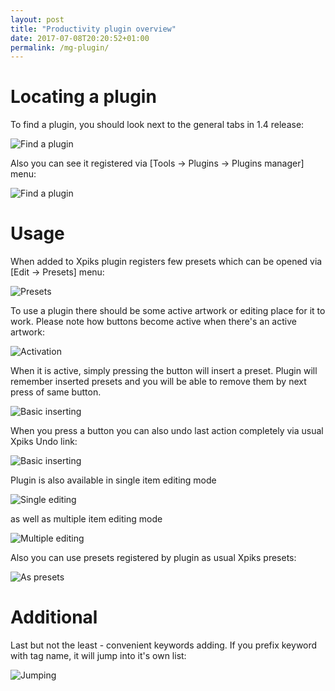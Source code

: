 ```yaml
---
layout: post
title: "Productivity plugin overview"
date: 2017-07-08T20:20:52+01:00
permalink: /mg-plugin/
---
```


# Locating a plugin

To find a plugin, you should look next to the general tabs in 1.4 release:

<img alt="Find a plugin" src="{{site.url}}/images/posts/maground-demo/find-plugin.gif" class="small-12 large-8" />

Also you can see it registered via [Tools -> Plugins -> Plugins manager] menu:

<img alt="Find a plugin" src="{{site.url}}/images/posts/maground-demo/plugins-menu.gif" class="small-12 large-8" />

# Usage

When added to Xpiks plugin registers few presets which can be opened via [Edit -> Presets] menu:

<img alt="Presets" src="{{site.url}}/images/posts/maground-demo/presets.gif" class="small-12 large-8" />

To use a plugin there should be some active artwork or editing place for it to work. Please note how buttons become active when there's an active artwork:

<img alt="Activation" src="{{site.url}}/images/posts/maground-demo/activate-buttons.gif" class="small-12 large-8" />

When it is active, simply pressing the button will insert a preset. Plugin will remember inserted presets and you will be able to remove them by next press of same button.

<img alt="Basic inserting" src="{{site.url}}/images/posts/maground-demo/basic-inserting.gif" class="small-12 large-8" />

When you press a button you can also undo last action completely via usual Xpiks Undo link:

<img alt="Basic inserting" src="{{site.url}}/images/posts/maground-demo/insert-undo.gif" class="small-12 large-8" />

Plugin is also available in single item editing mode

<img alt="Single editing" src="{{site.url}}/images/posts/maground-demo/one-item-editing.gif" class="small-12 large-8" />

as well as multiple item editing mode

<img alt="Multiple editing" src="{{site.url}}/images/posts/maground-demo/multiple-file-editing.gif" class="small-12 large-8" />

Also you can use presets registered by plugin as usual Xpiks presets:

<img alt="As presets" src="{{site.url}}/images/posts/maground-demo/insert-as-preset.gif" class="small-12 large-8" />

# Additional

Last but not the least - convenient keywords adding. If you prefix keyword with tag name, it will jump into it's own list:

<img alt="Jumping" src="{{site.url}}/images/posts/maground-demo/keyword-jumping.gif" class="small-12 large-8" />
